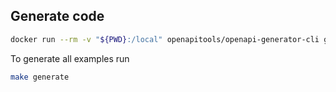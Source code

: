 ## Generate code

```bash 
docker run --rm -v "${PWD}:/local" openapitools/openapi-generator-cli generate -i /local/manifests/nullable-and-required.yaml -g php -o /local/generated/php/nullable-and-required
```

To generate all examples run

```bash
make generate
```
